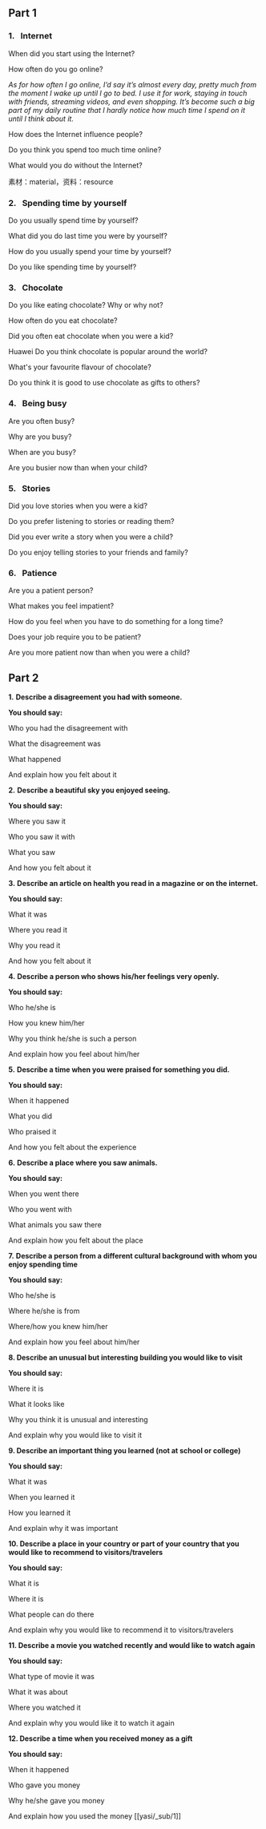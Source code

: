 ## Part 1

### 1.   Internet

When did you start using the Internet?

How often do you go online?

_As for how often I go online, I’d say it’s almost every day, pretty much from the moment I wake up until I go to bed. I use it for work, staying in touch with friends, streaming videos, and even shopping. It’s become such a big part of my daily routine that I hardly notice how much time I spend on it until I think about it._

How does the Internet influence people?

Do you think you spend too much time online?

What would you do without the Internet?

素材：material，资料：resource

### 2.   Spending time by yourself

Do you usually spend time by yourself?

What did you do last time you were by yourself?

How do you usually spend your time by yourself?

Do you like spending time by yourself?

### 3.   Chocolate

Do you like eating chocolate? Why or why not?

How often do you eat chocolate?

Did you often eat chocolate when you were a kid?

Huawei Do you think chocolate is popular around the world?

What's your favourite flavour of chocolate?

Do you think it is good to use chocolate as gifts to others?

### 4.   Being busy

Are you often busy?

Why are you busy?

When are you busy?

Are you busier now than when your child?

### 5.   Stories 

Did you love stories when you were a kid?

Do you prefer listening to stories or reading them?

Did you ever write a story when you were a child?

Do you enjoy telling stories to your friends and family?

### 6.   Patience

Are you a patient person?

What makes you feel impatient?

How do you feel when you have to do something for a long time?

Does your job require you to be patient?

Are you more patient now than when you were a child?

## Part 2

**1.** **Describe a disagreement you had with someone.**

**You should say:**

Who you had the disagreement with

What the disagreement was

What happened

And explain how you felt about it

**2.** **Describe a beautiful sky you enjoyed seeing.**

**You should say:**

Where you saw it

Who you saw it with

What you saw

And how you felt about it

**3.** **Describe an article on health you read in a magazine or on the internet.**

**You should say:**

What it was

Where you read it

Why you read it

And how you felt about it

**4.** **Describe a person who shows his/her feelings very openly.**

**You should say:**

Who he/she is

How you knew him/her

Why you think he/she is such a person

And explain how you feel about him/her

**5.** **Describe a time when you were praised for something you did.**

**You should say:**

When it happened

What you did

Who praised it

And how you felt about the experience

**6.** **Describe a place where you saw animals.**

**You should say:**

When you went there

Who you went with

What animals you saw there

And explain how you felt about the place

**7.** **Describe a person from a different cultural background with whom you enjoy spending time**

**You should say:**

Who he/she is

Where he/she is from

Where/how you knew him/her

And explain how you feel about him/her

**8. Describe an unusual but interesting building you would like to visit**

**You should say:**

Where it is

What it looks like

Why you think it is unusual and interesting

And explain why you would like to visit it

**9. Describe an important thing you learned (not at school or college)**

**You should say:**

What it was

When you learned it

How you learned it

And explain why it was important

**10. Describe a place in your country or part of your country that you would like to recommend to visitors/travelers**

**You should say:**

What it is

Where it is

What people can do there

And explain why you would like to recommend it to visitors/travelers

**11. Describe a movie you watched recently and would like to watch again**

**You should say:**

What type of movie it was

What it was about

Where you watched it

And explain why you would like it to watch it again

**12. Describe a time when you received money as a gift**

**You should say:**

When it happened

Who gave you money

Why he/she gave you money

And explain how you used the money
[[yasi/_sub/1]]
